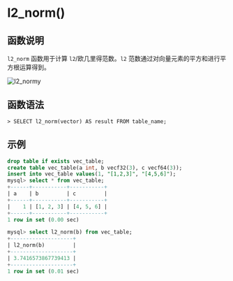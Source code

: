 # **l2_norm()**

## **函数说明**

`l2_norm` 函数用于计算 `l2`/欧几里得范数。`l2` 范数通过对向量元素的平方和进行平方根运算得到。

![l2_normy](https://github.com/matrixorigin/artwork/blob/main/docs/reference/vector/l2_norm.png?raw=true)

## **函数语法**

```
> SELECT l2_norm(vector) AS result FROM table_name;
```

## **示例**

```sql
drop table if exists vec_table;
create table vec_table(a int, b vecf32(3), c vecf64(3));
insert into vec_table values(1, "[1,2,3]", "[4,5,6]");
mysql> select * from vec_table;
+------+-----------+-----------+
| a    | b         | c         |
+------+-----------+-----------+
|    1 | [1, 2, 3] | [4, 5, 6] |
+------+-----------+-----------+
1 row in set (0.00 sec)

mysql> select l2_norm(b) from vec_table;
+--------------------+
| l2_norm(b)         |
+--------------------+
| 3.7416573867739413 |
+--------------------+
1 row in set (0.01 sec)
```
